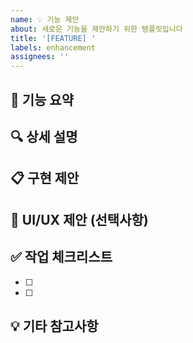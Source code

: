```yaml
---
name: 💡 기능 제안
about: 새로운 기능을 제안하기 위한 템플릿입니다
title: '[FEATURE] '
labels: enhancement
assignees: ''
---
```


## 🎯 기능 요약
<!-- 제안하는 기능에 대해 간단히 설명해주세요 -->

## 🔍 상세 설명
<!-- 기능에 대한 자세한 설명을 작성해주세요 -->

## 📋 구현 제안
<!-- 구현 방법에 대한 아이디어가 있다면 작성해주세요 -->

## 🎨 UI/UX 제안 (선택사항)
<!-- UI/UX 관련 제안이 있다면 작성해주세요 -->

## ✅ 작업 체크리스트
<!-- 구현에 필요한 작업들을 체크리스트로 작성해주세요 -->
- [ ] 
- [ ] 

## 💡 기타 참고사항
<!-- 추가로 참고할 만한 정보가 있다면 작성해주세요 --> 
